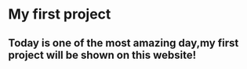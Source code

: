 #  My first project
## Today is one of the most amazing day,my first project will be shown on this website!
